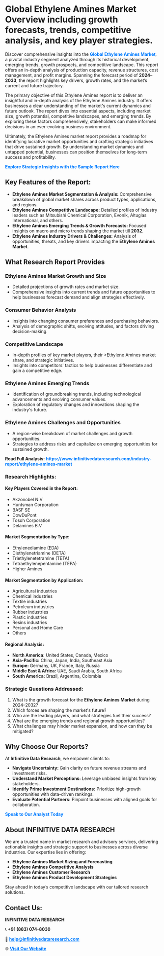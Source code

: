 <h1>Global Ethylene Amines Market Overview including growth forecasts, trends, competitive analysis, and key player strategies.</h1>
<p>
Discover comprehensive insights into the 
<a href="https://www.infinitivedataresearch.com/industry-report/ethylene-amines-market" rel="dofollow" style="color: #007BFF; text-decoration: none;"><strong>Global Ethylene Amines Market</strong></a>, a pivotal industry segment analyzed through its historical development, emerging trends, growth prospects, and competitive landscape. This report offers an in-depth analysis of production capacity, revenue structures, cost management, and profit margins. Spanning the forecast period of <strong>2024–2033</strong>, the report highlights key drivers, growth rates, and the market’s current and future trajectory.
</p>
<p>
The primary objective of this Ethylene Amines report is to deliver an insightful and in-depth analysis of the Ethylene Amines industry. It offers businesses a clear understanding of the market's current dynamics and future outlook. The report dives into essential aspects, including market size, growth potential, competitive landscapes, and emerging trends. By exploring these factors comprehensively, stakeholders can make informed decisions in an ever-evolving business environment.
</p>
<p>
Ultimately, the Ethylene Amines market report provides a roadmap for identifying lucrative market opportunities and crafting strategic initiatives that drive sustained growth. By understanding market dynamics and untapped potential, businesses can position themselves for long-term success and profitability.
</p>
<p>
<a href="https://www.infinitivedataresearch.com/request-sample/reportId=105899" style="color: #007BFF; text-decoration: none;"><strong>Explore Strategic Insights with the Sample Report Here</strong></a>
</p>

<h2>Key Features of the Report:</h2>
<ul>
<li><strong>Ethylene Amines Market Segmentation & Analysis:</strong> Comprehensive breakdown of global market shares across product types, applications, and regions.</li>
<li><strong>Ethylene Amines Competitive Landscape:</strong> Detailed profiles of industry leaders such as Mitsubishi Chemical Corporation, Evonik, Altuglas International, and others.</li>
<li><strong>Ethylene Amines Emerging Trends & Growth Forecasts:</strong> Focused insights on macro and micro trends shaping the market till <strong>2032</strong>.</li>
<li><strong>Ethylene Amines Industry Drivers & Challenges:</strong> Analysis of opportunities, threats, and key drivers impacting the <strong>Ethylene Amines Market</strong>.</li>
</ul>

<h2>What Research Report Provides</h2>
<h3>Ethylene Amines Market Growth and Size</h3>
<ul>
<li>Detailed projections of growth rates and market size.</li>
<li>Comprehensive insights into current trends and future opportunities to help businesses forecast demand and align strategies effectively.</li>
</ul>

<h3>Consumer Behavior Analysis</h3>
<ul>
<li>Insights into changing consumer preferences and purchasing behaviors.</li>
<li>Analysis of demographic shifts, evolving attitudes, and factors driving decision-making.</li>
</ul>

<h3>Competitive Landscape</h3>
<ul>
<li>In-depth profiles of key market players, their >Ethylene Amines market share, and strategic initiatives.</li>
<li>Insights into competitors' tactics to help businesses differentiate and gain a competitive edge.</li>
</ul>

<h3>Ethylene Amines Emerging Trends</h3>
<ul>
<li>Identification of groundbreaking trends, including technological advancements and evolving consumer values.</li>
<li>Exploration of regulatory changes and innovations shaping the industry's future.</li>
</ul>

<h3>Ethylene Amines Challenges and Opportunities</h3>
<ul>
<li>A region-wise breakdown of market challenges and growth opportunities.</li>
<li>Strategies to address risks and capitalize on emerging opportunities for sustained growth.</li>
</ul>
<p><strong>Read Full Analysis:</strong> <a href="https://www.infinitivedataresearch.com/industry-report/ethylene-amines-market" rel="dofollow" style="color: #007BFF; text-decoration: none;"><strong>https://www.infinitivedataresearch.com/industry-report/ethylene-amines-market</strong></a></p>
<h3>Research Highlights:</h3>
<h4>Key Players Covered in the Report:</h4>
<ul><li>Akzonobel N.V</li><li>Huntsman Corporation</li><li>BASF SE</li><li>DowDuPont</li><li>Tosoh Corporation</li><li>Delamines B.V</li></ul>
<h4>Market Segmentation by Type:</h4>
<ul><li>Ethylenediamine (EDA)</li><li>Diethylenetriamine (DETA)</li><li>Triethylenetetramine (TETA)</li><li>Tetraethylenepentamine (TEPA)</li><li>Higher Amines</li></ul>
<h4>Market Segmentation by Application:</h4>
<ul><li>Agricultural industries</li><li>Chemical industries</li><li>Textile industries</li><li>Petroleum industries</li><li>Rubber industries</li><li>Plastic industries</li><li>Resins industries</li><li>Personal and Home Care</li><li>Others</li></ul>

<h4>Regional Analysis:</h4>
<ul>
<li><strong>North America:</strong> United States, Canada, Mexico</li>
<li><strong>Asia-Pacific:</strong> China, Japan, India, Southeast Asia</li>
<li><strong>Europe:</strong> Germany, UK, France, Italy, Russia</li>
<li><strong>Middle East & Africa:</strong> UAE, Saudi Arabia, South Africa</li>
<li><strong>South America:</strong> Brazil, Argentina, Colombia</li>
</ul>

<h3>Strategic Questions Addressed:</h3>
<ol>
<li>What is the growth forecast for the <strong>Ethylene Amines Market</strong> during 2024–2032?</li>
<li>Which forces are shaping the market's future?</li>
<li>Who are the leading players, and what strategies fuel their success?</li>
<li>What are the emerging trends and regional growth opportunities?</li>
<li>What challenges may hinder market expansion, and how can they be mitigated?</li>
</ol>

<h2>Why Choose Our Reports?</h2>
<p>At <strong>Infinitive Data Research</strong>, we empower clients to:</p>
<ul>
<li><strong>Navigate Uncertainty:</strong> Gain clarity on future revenue streams and investment risks.</li>
<li><strong>Understand Market Perceptions:</strong> Leverage unbiased insights from key stakeholders.</li>
<li><strong>Identify Prime Investment Destinations:</strong> Prioritize high-growth opportunities with data-driven rankings.</li>
<li><strong>Evaluate Potential Partners:</strong> Pinpoint businesses with aligned goals for collaboration.</li>
</ul>
<p><a href="https://www.infinitivedataresearch.com/industry-report/ethylene-amines-market" rel="dofollow" style="color: #007BFF; text-decoration: none;"><strong>Speak to Our Analyst Today</strong></a></p>

<h2>About INFINITIVE DATA RESEARCH</h2>
<p>We are a trusted name in market research and advisory services, delivering actionable insights and strategic support to businesses across diverse industries. Our expertise lies in offering:</p>
<ul>
<li><strong>Ethylene Amines Market Sizing and Forecasting</strong></li>
<li><strong>Ethylene Amines Competitive Analysis</strong></li>
<li><strong>Ethylene Amines Customer Research</strong></li>
<li><strong>Ethylene Amines Product Development Strategies</strong></li>
</ul>
<p>Stay ahead in today’s competitive landscape with our tailored research solutions.</p>

<h2>Contact Us:</h2>
<p><strong>INFINITIVE DATA RESEARCH</strong></p>
<p>📞 <strong>+91 (883) 074-8030</strong></p>
<p>📧 <strong><a href="mailto:help@infinitivedataresearch.com" style="color: #007BFF;">help@infinitivedataresearch.com</a></strong></p>
<p>🌐 <strong><a href="https://www.infinitivedataresearch.com" rel="dofollow" style="color: #007BFF;">Visit Our Website</a></strong></p>